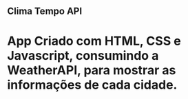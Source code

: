 ## Clima Tempo API

<h1>App Criado com HTML, CSS e Javascript, consumindo a WeatherAPI, para mostrar as informações de cada cidade. </h1>